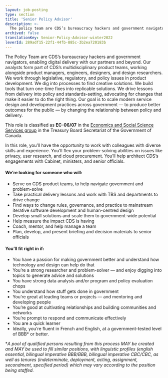 ```yaml
---
layout: job-posting
type: section
title: 'Senior Policy Advisor'
description: >-
  The policy team are CDS’s bureaucracy hackers and government navigators, enabling digital delivery with our partners and beyond. 
archived: false
translationKey: Senior-Policy-Advisor-winter2022
leverId: 289adf15-22f1-44fb-885c-3b2ea720183b
---
```


The Policy Team are CDS’s bureaucracy hackers and government navigators, enabling digital delivery with our partners and beyond. Our analysts form part of CDS’s multidisciplinary product teams, working alongside product managers, engineers, designers, and design researchers. We work through legislative, regulatory, and policy issues in product development. We dig into processes to find creative solutions. We build tools that turn one-time fixes into replicable solutions. We drive lessons from delivery into policy and standards-setting, advocating for changes that make it easier to do the right thing. Our goal is to scale modern service design and development practices across government — to produce better outcomes for the public — by changing the relationship between policy and delivery. 

This role is classified as **EC-06/07**  in the [Economics and Social Science Services group](https://www.tbs-sct.gc.ca/agreements-conventions/view-visualiser-eng.aspx?id=4) in the Treasury Board Secretariat of the Government of Canada.
 
In this role, you’ll have the opportunity to work with colleagues with diverse skills and experience. You’ll flex your problem-solving abilities on issues like privacy, user research, and cloud procurement. You’ll help architect CDS’s engagements with Cabinet, ministers, and senior officials.

#### We’re looking for someone who will:

* Serve on CDS product teams, to help navigate government and problem-solve
* Take practical delivery lessons and work with TBS and departments to drive change
* Find ways to change rules, governance, and practice to mainstream iterative software development and human-centred design
* Develop small solutions and scale them to government-wide potential
* Help measure the impact CDS is having
* Coach, mentor, and help manage a team
* Plan, develop, and present briefing and decision materials to senior officials 
 
#### You’ll fit right in if:

* You have a passion for making government better and understand how technology and design can help do that
* You’re a strong researcher and problem-solver — and enjoy digging into topics to generate advice and solutions
* You have strong data analysis and/or program and policy evaluation  chops
* You understand how stuff gets done in government
* You’re great at leading teams or projects — and mentoring and developing people
* You’re good at cultivating relationships and building communities and networks
* You’re prompt to respond and communicate effectively
* You are a quick learner 
* Ideally, you’re fluent in French and English, at a government-tested level of  BBB* or better. 

**A pool of qualified persons resulting from this process MAY be created and MAY be used to fill similar positions, with linguistic profiles (english essential, bilingual imperative BBB/BBB, bilingual imperative CBC/CBC, as well as tenures (indeterminate, deployment, acting, assignment, secondment, specified period) which may vary according to the position being staffed.*

